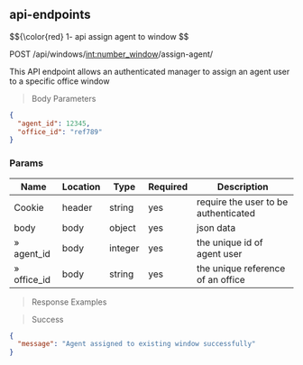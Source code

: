 ## api-endpoints

$${\color{red} 1- api assign agent to window $$

POST /api/windows/<int:number_window>/assign-agent/

This API endpoint allows an authenticated manager to assign an agent user to a specific office window

> Body Parameters

```json
{
  "agent_id": 12345,
  "office_id": "ref789"
}
```

### Params

|Name|Location|Type|Required|Description|
|---|---|---|---|---|
|Cookie|header|string| yes |require the user to be authenticated|
|body|body|object| yes |json data|
|» agent_id|body|integer| yes |the unique id of agent user|
|» office_id|body|string| yes |the unique reference of an office|

> Response Examples

> Success

```json
{
  "message": "Agent assigned to existing window successfully"
}
```
